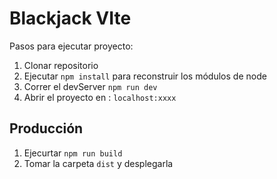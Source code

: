 # Blackjack VIte 

Pasos para ejecutar proyecto:

1. Clonar repositorio
2. Ejecutar ```npm install``` para reconstruir los módulos de node 
3. Correr el devServer ```npm run dev```
4. Abrir el proyecto en : ```localhost:xxxx```

## Producción

1. Ejecurtar ```npm run build```
2. Tomar la carpeta ```dist``` y desplegarla